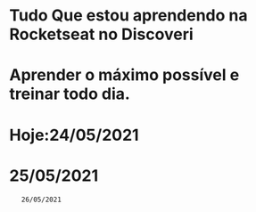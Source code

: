 # Tudo Que estou aprendendo na Rocketseat no Discoveri
# Aprender o máximo possível e treinar todo dia.
# Hoje:24/05/2021
#      25/05/2021
       26/05/2021

